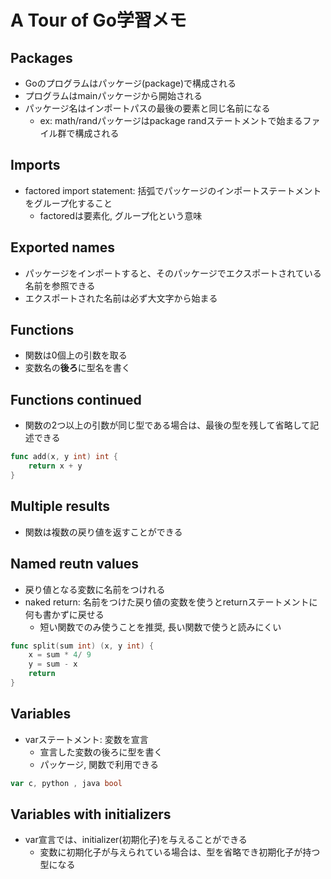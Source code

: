 # A Tour of Go学習メモ
## Packages
- Goのプログラムはパッケージ(package)で構成される
- プログラムはmainパッケージから開始される
- パッケージ名はインポートパスの最後の要素と同じ名前になる
  - ex: math/randパッケージはpackage randステートメントで始まるファイル群で構成される
## Imports
- factored import statement: 括弧でパッケージのインポートステートメントをグループ化すること
  - factoredは要素化, グループ化という意味
## Exported names
- パッケージをインポートすると、そのパッケージでエクスポートされている名前を参照できる
- エクスポートされた名前は必ず大文字から始まる
## Functions
- 関数は0個上の引数を取る
- 変数名の**後ろ**に型名を書く
## Functions continued
- 関数の2つ以上の引数が同じ型である場合は、最後の型を残して省略して記述できる
```go
func add(x, y int) int {
	return x + y
}
```
## Multiple results
- 関数は複数の戻り値を返すことができる
## Named reutn values
- 戻り値となる変数に名前をつけれる
- naked return: 名前をつけた戻り値の変数を使うとreturnステートメントに何も書かずに戻せる
  - 短い関数でのみ使うことを推奨, 長い関数で使うと読みにくい
```go
func split(sum int) (x, y int) {
	x = sum * 4/ 9
	y = sum - x
	return
}
```
## Variables
- varステートメント: 変数を宣言
  - 宣言した変数の後ろに型を書く
  - パッケージ, 関数で利用できる
```go
var c, python , java bool
```
## Variables with initializers
- var宣言では、initializer(初期化子)を与えることができる
  - 変数に初期化子が与えられている場合は、型を省略でき初期化子が持つ型になる
